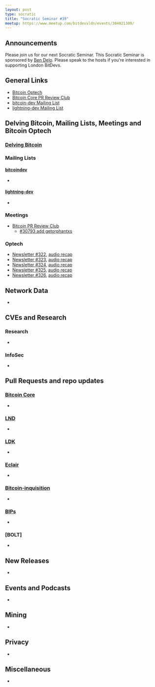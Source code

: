 ```yaml
---
layout: post
type: socratic
title: "Socratic Seminar #39"
meetup: https://www.meetup.com/bitdevsldn/events/304021309/ 
---
```


## Announcements

Please join us for our next Socratic Seminar. This Socratic Seminar is sponsored by [Ben Delo](https://twitter.com/bendelo).
Please speak to the hosts if you're interested in supporting London BitDevs.

## General Links

* [Bitcoin Optech](https://bitcoinops.org)
* [Bitcoin Core PR Review Club](https://bitcoincore.reviews)
* [bitcoin-dev Mailing List](https://lists.linuxfoundation.org/pipermail/bitcoin-dev)
* [lightning-dev Mailing List](https://lists.linuxfoundation.org/pipermail/lightning-dev)

## Delving Bitcoin, Mailing Lists, Meetings and Bitcoin Optech
### [Delving Bitcoin](https://delvingbitcoin.org/)

### Mailing Lists
#### [bitcoindev](https://groups.google.com/g/bitcoindev)
-

#### [lightning-dev](https://lists.linuxfoundation.org/pipermail/lightning-dev)
-

### Meetings
- [Bitcoin PR Review Club](https://bitcoincore.reviews)
  - [#30793 add getorphantxs](https://bitcoincore.reviews/30793)

### Optech
- [Newsletter #322](https://bitcoinops.org/en/newsletters/2024/09/27/), [audio recap](https://bitcoinops.org/en/podcast/2024/10/01/)
- [Newsletter #323](https://bitcoinops.org/en/newsletters/2024/10/04/), [audio recap](https://bitcoinops.org/en/podcast/2024/10/08/)
- [Newsletter #324](https://bitcoinops.org/en/newsletters/2024/10/11/), [audio recap](https://bitcoinops.org/en/podcast/2024/10/15/)
- [Newsletter #325](https://bitcoinops.org/en/newsletters/2024/10/18/), [audio recap](https://bitcoinops.org/en/podcast/2024/10/22/)
- [Newsletter #326](https://bitcoinops.org/en/newsletters/2024/10/25/), [audio recap](https://bitcoinops.org/en/podcast/2024/10/29/)

## Network Data
-

## CVEs and Research
### Research
-

### InfoSec
-

## Pull Requests and repo updates
### [Bitcoin Core](https://github.com/bitcoin/bitcoin)
<!--- Link to query merged PRs since YYYY-MM-DD sorted by descending activity: https://github.com/bitcoin/bitcoin/pulls?page=1&q=is%3Apr+is%3Aclosed+merged%3A%3EYYYY-MM-DD+sort%3Acomments-desc -->
-


### [LND](https://github.com/lightningnetwork/lnd)
-

### [LDK](https://github.com/lightningdevkit/rust-lightning)
-

### [Eclair](https://github.com/ACINQ/eclair)
-

### [Bitcoin-inquisition](https://github.com/bitcoin-inquisition/bitcoin)
-

### [BIPs](https://github.com/bitcoin/bips)
-

### [BOLT]
-

## New Releases
-

## Events and Podcasts
-

## Mining
-

## Privacy
-

## Miscellaneous
-
